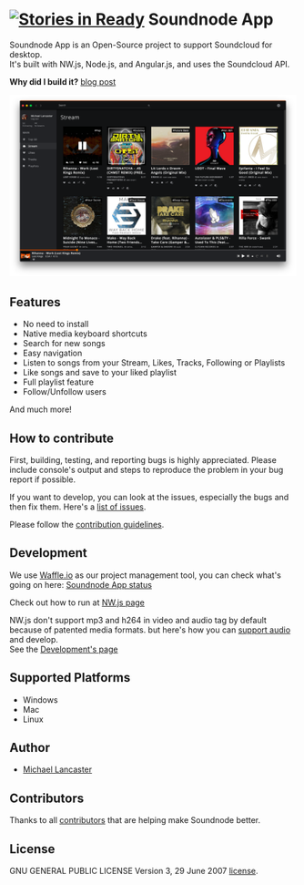 [![Stories in Ready](https://badge.waffle.io/Soundnode/soundnode-app.png?label=roadmap&title=roadmap)](https://waffle.io/Soundnode/soundnode-app)
Soundnode App
============

Soundnode App is an Open-Source project to support Soundcloud for desktop. <br>
It's built with NW.js, Node.js, and Angular.js, and uses the Soundcloud API.

**Why did I build it?** [blog post](http://www.bymichaellancaster.com/blog/soundnode-soundcloud-for-desktop-dev-release/)

![alt tag](https://raw.githubusercontent.com/Soundnode/soundnode-app/master/Soundnode-app.png)

## Features

- No need to install
- Native media keyboard shortcuts
- Search for new songs
- Easy navigation
- Listen to songs from your Stream, Likes, Tracks, Following or Playlists
- Like songs and save to your liked playlist
- Full playlist feature
- Follow/Unfollow users

And much more!

## How to contribute

First, building, testing, and reporting bugs is highly appreciated. Please include console's output and steps to reproduce the problem in your bug report if possible.

If you want to develop, you can look at the issues, especially the bugs and then fix them.
Here's a [list of issues](https://github.com/Soundnode/soundnode-app/issues?state=open).

Please follow the [contribution guidelines](https://github.com/Soundnode/soundnode-app/blob/master/CONTRIBUTING.md).

## Development

We use [Waffle.io](https://waffle.io/) as our project management tool, you can check what's going on here: [Soundnode App status](https://waffle.io/Soundnode/soundnode-app)

Check out how to run at [NW.js page](https://github.com/nwjs/nw.js/wiki/How-to-run-apps)

NW.js don't support mp3 and h264 in video and audio tag by default because of patented media formats.
but here's how you can [support audio](https://github.com/Soundnode/soundnode-app/wiki/Support-mp3-and-h264-in-video-and-audio-tag) and develop.
<br>
See the [Development's page](https://github.com/Soundnode/soundnode-app/wiki/Development)

## Supported Platforms

- Windows
- Mac
- Linux

## Author

- [Michael Lancaster](https://github.com/weblancaster)

## Contributors

Thanks to all [contributors](https://github.com/Soundnode/soundnode-app/graphs/contributors) that are helping make Soundnode better.

## License

GNU GENERAL PUBLIC LICENSE Version 3, 29 June 2007 [license](https://github.com/Soundnode/soundnode-app/blob/master/LICENSE.md).
